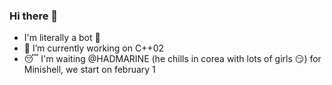 ### Hi there 👋

- I'm literally a bot 🤖
- 🔭 I’m currently working on C++02
- :sleeping: I'm waiting @HADMARINE (he chills in corea with lots of girls :smirk:) for Minishell, we start on february 1
